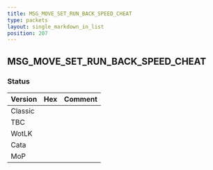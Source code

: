 ```yaml
---
title: MSG_MOVE_SET_RUN_BACK_SPEED_CHEAT
type: packets
layout: single_markdown_in_list
position: 207
---
```


## MSG_MOVE_SET_RUN_BACK_SPEED_CHEAT

### Status

Version    | Hex        | Comment
---------- | ---------- | ---------- 
Classic    |            |
TBC        |            |
WotLK      |            |
Cata       |            |
MoP        |            |
